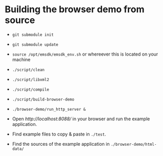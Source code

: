 # Building the browser demo from source

* `git submodule init`

* `git submodule update`

* `source /opt/emsdk/emsdk_env.sh` or whereever this is located on your machine

* `./script/clean`

* `./script/libxml2`

* `./script/compile`

* `./script/build-browser-demo`

* `./browser-demo/run_http_server &`

* Open *http://localhost:8088/* in your browser and run the example application.

* Find example files to copy & paste in `./test`.

* Find the sources of the example application in `./browser-demo/html-data/`
